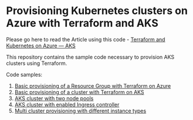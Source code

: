 # Provisioning Kubernetes clusters on Azure with Terraform and AKS

Please go here to read the Article using this code - [Terraform and Kubernetes on Azure — AKS](https://faun.pub/terraform-and-kubernetes-on-azure-aks-ba7ae1799a92)

This repository contains the sample code necessary to provision AKS clusters using Terraform.

Code samples:
1. [Basic provisioning of a Resource Group with Terraform on Azure](01_resource_group/README.md)
2. [Basic provisioning of a cluster with Terraform on AKS](02_aks_cluster/README.md)
3. [AKS cluster with two node pools](03_aks_two_node_pools/README.md)
4. [AKS cluster with enabled Ingress controller](04_aks_ingress/README.md)
5. [Multi cluster provisioning with different instance types](05_aks_multi_cluster/README.md)

